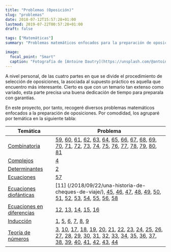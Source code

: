 ```yaml
---
title: "Problemas (Oposición)"
slug: "problemas"
date: 2018-07-12T15:57:28+01:00
lastmod: 2019-07-22T00:57:28+01:00
draft: false

tags: ["Matemáticas"]
summary: "Problemas matemáticos enfocados para la preparación de oposiciones."

image:
  focal_point: "Smart"
  caption: "Fotografía de [Antoine Dautry](https://unsplash.com/@antoine1003), disponible en [Unsplash](https://unsplash.com/photos/_zsL306fDck)."
---
```


A nivel personal, de las cuatro partes en que se divide el procedimiento de selección de oposiciones, la asociada al supuesto práctico es aquella que encuentro más interesante. Cierto es que con un temario tan extenso como variado, esta parte precisa una buena dedicación de tiempo para preparala con garantías.

En este proyecto, por tanto, recogeré diversos problemas matemáticos enfocados a la preparación de oposiciones. Por comodidad, los agruparé por temática en la siguiente tabla:

| Temática | Problema |
| -------- | -------- |
| [Combinatoria](/tags/combinatoria/) | [59](/2019/03/13/comenzando-con-la-combinatoria-i/), [60](/2019/03/16/comenzando-con-la-combinatoria-ii/), [61](/2019/03/20/comenzando-con-la-combinatoria-iii/), [62](/2019/03/23/comenzando-con-la-combinatoria-iv/), [63](/2019/03/27/contando-multiplos-a-traves-del-pie/), [64](/2019/03/30/un-curioso-multiplo-que-todo-numero-posee/), [65](/2019/04/03/buscando-el-numero-de-terminos-ando/), [66](/2019/04/06/a-la-mesa-todos-a-la-mesa/), [67](/2019/04/10/uno-mas-alrededor-de-la-mesa/), [68](/2019/04/13/de-astas-banderas-y-un-poco-de-combinatoria/), [69](/2019/04/17/contando-diagonales-en-un-poligono/), [70](/2019/04/20/organizando-las-bajadas-del-ascensor/), [71](/2019/04/24/presentando-desarreglos/), [72](/2019/04/27/cuando-bailar-se-convierte-en-un-problema-matematico/), [73](/2019/05/01/una-vuelta-de-tuerca-para-la-estrategia-de-barras-y-estrellas/), [74](/2019/05/04/tres-dados-buscando-sumar-diez/), [75](/2019/05/08/secantes-dos-a-dos-pero-tres-a-tres-no-concurrentes/), [76](/2019/05/11/buscando-el-total-de-soluciones-de-una-inecuacion/), [77](/2019/05/15/refinando-el-ejercicio-del-ultimo-dia/), [78](/2019/05/18/marchando-uno-de-numeros-combinatorios-generalizados/), [79](/2019/05/22/breve-introduccion-a-los-problemas-de-rutas/), [80](/2019/05/25/seguimos_de_rutas/), [81](/2019/05/29/politica-votos-y-un-poco-de-combinatoria/) |
| [Complejos](/tags/números-complejos/) | [4](/2018/08/11/jugando-con-las-propiedades-del-conjugado/) |
| [Determinantes](/tags/determinantes/) | [2](/2018/07/16/mezclando-determinantes-y-numeros-combinatorios/) |
| [Ecuaciones](/tags/ecuaciones/) | [57](/2019/03/06/cuando-un-problema-viene-con-muy-mala-leche/) |
| [Ecuaciones diofánticas](/tags/ecuaciones-diofánticas/) | [11] (/2018/09/22/una-historia-de-cheques-de-viaje/), [45](/2019/01/23/un-primer-contacto-con-ecuaciones-diofanticas-i/), [46](/2019/01/26/un-primer-contacto-con-ecuaciones-diofanticas-ii/), [47](/2019/01/30/nos-vamos-al-cine/), [48](/2019/02/02/un-primer-contacto-con-ecuaciones-diofanticas-iii/), [49](/2019/02/06/buscando-numeros-triangulares-que-son-cuadrados-perfectos/), [50](/2019/02/09/que-dificil-es-la-vida-sana/), [51](/2019/02/13/un-primer-contacto-con-ecuaciones-diofanticas-iv/), [52](/2019/02/16/un-primer-contacto-con-ecuaciones-diofanticas-v/), [53](/2019/02/20/volvemos-a-los-tiempos-de-libras-marcos-y-pesetas/), [54](/2019/02/23/en-la-granja-de-pepito/), [55](/2019/02/27/mezclando-cuadrados-y-ecuaciones-diofanticas/), [56](/2019/03/02/midiendo-metros-con-duros-y-pesetas/), [58](/2019/03/09/midiendo-cuadrados-en-palmos/) |
| [Ecuaciones en diferencias](/tags/ecuaciones-en-diferencias/) | [12](/2018/09/27/repasando-ecuaciones-en-diferencias-lineales-i/), [13](/2018/09/29/repasando-ecuaciones-en-diferencias-lineales-ii/), [14](/2018/10/02/repasando-ecuaciones-en-diferencias-lineales-iii/), [15](/2018/10/04/repasando-ecuaciones-en-diferencias-lineales-iv/), [16](/2018/10/06/repasando-ecuaciones-en-diferencias-lineales-v/) |
| [Inducción](/tags/inducción/) | [1](/2018/07/12/probando-katex-con-un-problema-de-induccion-clasico/), [5](/2018/09/04/sumando-cuadrados/), [6](/2018/09/06/y-les-llego-el-turno-a-los-cubos/), [7](/2018/09/08/una-expresion-para-la-suma-de-potencias-cuartas/), [8](/2018/09/11/probando-una-sencilla-desigualdad-por-induccion/), [9](/2018/09/13/multiplos-de-21-en-ceuta/) |
| [Teoría de números](/tags/teoría-de-números/) | [3](/2018/07/29/uno-de-multiplos-de-600/), [10](/2018/09/15/multiplos-de-21-en-ceuta-version-congruencias/), [17](/2018/10/09/empezando-con-teoria-de-numeros-i/), [18](/2018/10/11/empezando-con-teoria-de-numeros-ii/), [19](/2018/10/13/empezando-con-teoria-de-numeros-iii/), [20](/2018/10/17/empezando-con-teoria-de-numeros-iv/), [21](/2018/10/24/empezando-con-teoria-de-numeros-v/), [22](/2018/10/27/empezando-con-teoria-de-numeros-vi/), [23](/2018/11/03/empezando-con-teoria-de-numeros-vii/), [24](/2018/11/10/un-curioso-criterio-de-divisibilidad/), [25](/2018/11/14/un-polinomio-que-solo-toma-valores-enteros/), [26](/2018/11/17/buscando-la-ultima-cifra-de-una-torre-de-potencias/), [27](/2018/11/21/una-aplicacion-rapida-del-teorema-de-euler-fermat/), [28](/2018/11/24/buscando-numeros-compuestos/), [29](/2018/11/28/presentando-el-teorema-de-wilson/), [30](/2018/12/01/de-fracciones-irreducibles-y-su-suma/), [31](/2018/12/05/sera-multiplo-de-treinta-o-no/), [32](/2018/12/08/moviendo-cifras-de-posicion-en-un-numero/), [33](/2018/12/12/buscando-ceros-muchos-ceros-en-un-factorial/), [34](/2018/12/15/y-si-el-numero-de-divisores-es-impar/), [35](/2018/12/19/cuadrado-perfecto-cubo-perfecto-potencia-quinta-perfecta/), [36](/2018/12/22/y-volvemos-con-los-problemas-de-mover-digitos/), [37](/2018/12/26/repartiendo-el-aguinaldo-de-la-empresa/), [38](/2018/12/29/contando-soldados-de-una-manera-curiosa/), [39](/2019/01/02/cuatro-amigos-un-concierto-y-poco-dinero/), [40](/2019/01/05/la-cesta-de-huevos-de-brahmagupta/), [41](/2019/01/09/de-cometas-y-sus-perihelios/), [42](/2019/01/12/tiempo-de-generalizar-problemas-al-anno-2019/), [43](/2019/01/16/buscando-digitos-no-nulos-en-numeros-factoriales/), [44](/2019/01/19/2019-anno-de-las-torres-de-potencias/) |
